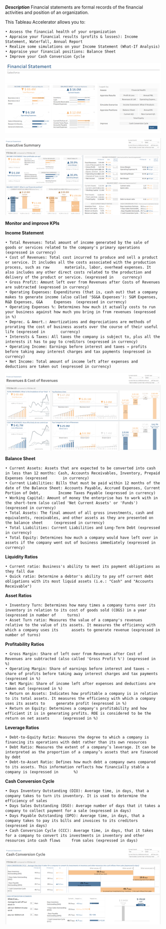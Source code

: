 ***Description***
Financial statements are formal records of the financial activities and position of an organization.

This Tableau Accelerator allows you to:

	• Assess the financial health of your organization
	• Appraise your financial results (profits & losses): Income Statement, Waterfall, Annual Report
	• Realize some simulations on your Income Statement (What-If Analysis)
	• Appraise your financial positions: Balance Sheet
	• Improve your Cash Conversion Cycle

![Financial Statement](https://raw.githubusercontent.com/ShanthiPriyaVasa/Financial-Statement/main/Financial%20Statement.png)

![Executive Summary](https://raw.githubusercontent.com/ShanthiPriyaVasa/Financial-Statement/main/Executive%20Summary.png)

**Monitor and improve KPIs**

**Income Statement**

	• Total Revenues: Total amount of income generated by the sale of goods or services related to the company's primary operations (expressed in currency)
	• Cost of Revenues: Total cost incurred to produce and sell a product or service. It includes all the costs associated with the production process, such as raw    	  materials, labor, overhead expenses. It also includes any other direct costs related to the production and delivery of the product or service. (expressed in 	  currency)
	• Gross Profit: Amount left over from Revenues after Costs of Revenues are subtracted (expressed in currency)
	• Operating Expenses: Expenditures (that is, cash out) that a company makes to generate income (also called 'SG&A Expenses'): S&M Expenses, R&D Expenses, G&A 	  Expenses  (expressed in currency)
	• Operating Expenses %: Determines how much it actually costs to run your business against how much you bring in from revenues (expressed in %)
	• Deprec. & Amort.: Amortizations and depreciations are methods of prorating the cost of business assets over the course of their useful life (expressed in 	  currency)
	• Interests & Taxes: All taxes the company is subject to, plus all the interests it has to pay to creditors (expressed in currency)
	• Operating Income: Earnings before interest and taxes → profits before taking away interest charges and tax payments (expressed in currency)
	• Net Income: Total amount of income left after expenses and deductions are taken out (expressed in currency)

![Revenue](https://raw.githubusercontent.com/ShanthiPriyaVasa/Financial-Statement/main/Revenues.png)

**Balance Sheet**

	• Current Assets: Assets that are expected to be converted into cash in less than 12 months: Cash, Accounts Receivables, Inventory, Prepaid Expenses (expressed 	  in currency)
	• Current Liabilities: Bills that must be paid within 12 months of the date of the Balance Sheet: Accounts Payable, Accrued Expenses, Current Portion of Debt,   	  Income Taxes Payable (expressed in currency)
	• Working Capital: Amount of money the enterprise has to work with in the short-term (also called 'Net Current Assets' or 'Funds') (expressed in currency)
	• Total Assets: The final amount of all gross investments, cash and equivalents, receivables, and other assets as they are presented on the balance sheet 	  (expressed in currency)
	• Total Liabilities: Current Liabilities and Long-Term Debt (expressed in currency)
	• Total Equity: Determines how much a company would have left over in assets if the company went out of business immediately (expressed in currency)

**Liquidity Ratios**

	• Current ratio: Business's ability to meet its payment obligations as they fall due
	• Quick ratio: Determine a debtor's ability to pay off current debt obligations with its most liquid assets (i.e.: "Cash" and "Accounts Receivable")

**Asset Ratios**

	• Inventory Turn: Determines how many times a company turns over its inventory in relation to its cost of goods sold (COGS) in a year (expressed in number of  	  turns)
	• Asset Turn ratio: Measures the value of a company's revenues relative to the value of its assets. It measures the efficiency with which a company uses its 	  assets to generate revenue (expressed in number of turns)

**Profitability Ratios**

	• Gross Margin: Share of left over from Revenues after Cost of Revenues are subtracted (also called 'Gross Profit %') (expressed in %)
	• Operating Margin: Share of earnings before interest and taxes → share of profits before taking away interest charges and tax payments (expressed in %)
	• Net Margin: Share of income left after expenses and deductions are taken out (expressed in %)
	• Return on Assets: Indicates how profitable a company is in relation to its total assets. It measures the efficiency with which a company uses its assets to 	  generate profit (expressed in %)
	• Return on Equity: Determines a company's profitability and how efficient it is in generating profits. ROE is considered to be the return on net assets 	  (expressed in %)

**Leverage Ratios**

	• Debt-to-Equity Ratio: Measures the degree to which a company is financing its operations with debt rather than its own resources
	• Debt Ratio: Measures the extent of a company’s leverage. It can be interpreted as the proportion of a company’s assets that are financed by debt
	• Debt-to-Asset Ratio: Defines how much debt a company owns compared to its assets. This information reflects how financially stable a company is (expressed in 	  %)

**Cash Conversion Cycle**

	• Days Inventory Outstanding (DIO): Average time, in days, that a company takes to turn its inventory. It is used to determine the efficiency of sales
	• Days Sales Outstanding (DSO): Average number of days that it takes a company to collect payment for a sale (expressed in days)
	• Days Payable Outstanding (DPO): Average time, in days, that a company takes to pay its bills and invoices to its creditors (expressed in days)
	• Cash Conversion Cycle (CCC): Average time, in days, that it takes for a company to convert its investments in inventory and other resources into cash flows 	  from sales (expressed in days)

![Cash Conversation Cycle](https://raw.githubusercontent.com/ShanthiPriyaVasa/Financial-Statement/main/Cash%20Conversation%20Cycle.png)
